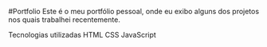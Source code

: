 #Portfolio
Este é o meu portfólio pessoal, onde eu exibo alguns dos projetos nos quais trabalhei recentemente.

Tecnologias utilizadas
HTML
CSS
JavaScript
